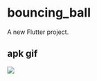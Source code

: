 # bouncing_ball

A new Flutter project.

## apk gif

![](https://github.com/d4kash/flutter_pricing_ui/blob/main/ezgif.com-video-to-gif.gif)
